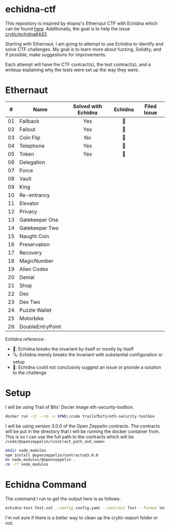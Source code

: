 # echidna-ctf
This repository is inspired by elopez's Ethernaut CTF with Echidna which can be found [here](https://github.com/elopez/echidna-ethernaut).  Additionally, the goal is to help the issue [crytic/echidna#443](https://github.com/crytic/echidna/issues/433). 

Starting with Ethernaut, I am going to attempt to use Echidna to identify and solve CTF challenges. My goal is to learn more about fuzzing, Solidity, and if possible, make suggestions for improvements.

Each attempt will have the CTF contract(s), the test contract(s), and a writeup explaining why the tests were set up the way they were. 

# Ethernaut

| \#  | Name             | Solved with Echidna |     Echidna     | Filed Issue |
| --- | ---------------- |:-------------------:|:---------------:| ----------- |
| 01  | Fallback         |         Yes         |    :muscle:     |             |
| 02  | Fallout          |         Yes         |    :muscle:     |             |
| 03  | Coin Flip        |         No         | :no_entry_sign: |             |
| 04  | Telephone        |         Yes         |    :muscle:     |             |
| 05  | Token            |         Yes         |    :muscle:     |             |
| 06  | Delegation       |                     |                 |             |
| 07  | Force            |                     |                 |             |
| 08  | Vault            |                     |                 |             |
| 09  | King             |                     |                 |             |
| 10  | Re-entrancy      |                     |                 |             |
| 11  | Elevator         |                     |                 |             |
| 12  | Privacy          |                     |                 |             |
| 13  | Gatekeeper One   |                     |                 |             |
| 14  | Gatekeeper Two   |                     |                 |             |
| 15  | Naught Coin      |                     |                 |             |
| 16  | Preservation     |                     |                 |             |
| 17  | Recovery         |                     |                 |             |
| 18  | MagicNumber      |                     |                 |             |
| 19  | Alien Codex      |                     |                 |             |
| 20  | Denial           |                     |                 |             |
| 21  | Shop             |                     |                 |             |
| 22  | Dex              |                     |                 |             |
| 23  | Dex Two          |                     |                 |             |
| 24  | Puzzle Wallet    |                     |                 |             |
| 25  | Motorbike        |                     |                 |             |
| 26  | DoubleEntryPoint |                     |                 |             |

Echidna reference:
 * :muscle:: Echidna breaks the invariant by itself or mostly by itself
 * :mag:: Echidna merely breaks the invariant with substantial configuration or setup
 * :no_entry_sign:: Echidna could not conclusivly suggest an issue or provide a solution to the challenge

# Setup 
I will be using Trail of Bits' Docier image eth-security-toolbox.

```bash
docker run -it --rm -v $PWD:/code trailofbits/eth-security-toolbox
```

I will be using version 3.0.0 of the Open Zeppelin contracts. The contracts will be put in the directory that I will be running the docker container from. This is so I can use the full path to the contracts which will be `/code/@openzeppelin/<contract_path_and_name>`

```bash
mkdir node_modules
npm install @openzeppelin/contracts@3.0.0
mv node_modules/@openzeppelin .
rm -rf node_modules
```

# Echidna Command
The command I run to get the output here is as follows:
```bash
echidna-test Test.sol --config config.yaml --contract Test --format text | tee echidna-text-run.log && rm -rf crytic-export/
```

I'm not sure if there is a better way to clean up the crytic-export folder or not. 